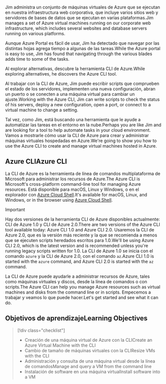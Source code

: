 <span data-ttu-id="ac9e9-101">Jim administra un conjunto de máquinas virtuales de Azure que se ejecutan en nuestra infraestructura web corporativa, que incluye varios sitios web y servidores de bases de datos que se ejecutan en varias plataformas.</span><span class="sxs-lookup"><span data-stu-id="ac9e9-101">Jim manages a set of Azure virtual machines running on our corporate web infrastructure, which includes several websites and database servers running on various platforms.</span></span> 

<span data-ttu-id="ac9e9-102">Aunque Azure Portal es fácil de usar, Jim ha detectado que navegar por las distintas hojas agrega tiempo a algunas de las tareas.</span><span class="sxs-lookup"><span data-stu-id="ac9e9-102">While the Azure portal is easy to use, Jim has found that navigating through the various blades adds time to some of the tasks.</span></span> 

<span data-ttu-id="ac9e9-103">Al explorar alternativas, descubre la herramienta CLI de Azure.</span><span class="sxs-lookup"><span data-stu-id="ac9e9-103">While exploring alternatives, he discovers the Azure CLI tool.</span></span>

<span data-ttu-id="ac9e9-104">Al trabajar con la CLI de Azure, Jim puede escribir scripts que comprueben el estado de los servidores, implementen una nueva configuración, abran un puerto o se conecten a una máquina virtual para cambiar un ajuste.</span><span class="sxs-lookup"><span data-stu-id="ac9e9-104">Working with the Azure CLI, Jim can write scripts to check the status of his servers, deploy a new configuration, open a port, or connect to a virtual machine to change a setting.</span></span>

<span data-ttu-id="ac9e9-105">Tal vez, como Jim, está buscando una herramienta que le ayude a automatizar las tareas en el entorno en la nube.</span><span class="sxs-lookup"><span data-stu-id="ac9e9-105">Perhaps you are like Jim and are looking for a tool to help automate tasks in your cloud environment.</span></span> <span data-ttu-id="ac9e9-106">Vamos a mostrarle cómo usar la CLI de Azure para crear y administrar máquinas virtuales hospedadas en Azure.</span><span class="sxs-lookup"><span data-stu-id="ac9e9-106">We're going to show you how to use the Azure CLI to create and manage virtual machines hosted in Azure.</span></span> 

## <a name="azure-cli"></a><span data-ttu-id="ac9e9-107">Azure CLI</span><span class="sxs-lookup"><span data-stu-id="ac9e9-107">Azure CLI</span></span>

<span data-ttu-id="ac9e9-108">La CLI de Azure es la herramienta de línea de comandos multiplataforma de Microsoft para administrar los recursos de Azure.</span><span class="sxs-lookup"><span data-stu-id="ac9e9-108">The Azure CLI is Microsoft's cross-platform command-line tool for managing Azure resources.</span></span> <span data-ttu-id="ac9e9-109">Está disponible para macOS, Linux y Windows, o en el explorador con [Azure Cloud Shell](https://docs.microsoft.com/azure/cloud-shell/overview).</span><span class="sxs-lookup"><span data-stu-id="ac9e9-109">It's available for macOS, Linux, and Windows, or in the browser using [Azure Cloud Shell](https://docs.microsoft.com/azure/cloud-shell/overview).</span></span>

> [!IMPORTANT]
> <span data-ttu-id="ac9e9-110">Hay dos versiones de la herramienta CLI de Azure disponibles actualmente: CLI de Azure 1.0 y CLI de Azure 2.0.</span><span class="sxs-lookup"><span data-stu-id="ac9e9-110">There are two versions of the Azure CLI tool available today: Azure CLI 1.0 and Azure CLI 2.0.</span></span> <span data-ttu-id="ac9e9-111">Usaremos la CLI de Azure 2.0, que es la versión más reciente y la que se recomienda a menos que se ejecuten scripts heredados escritos para 1.0.</span><span class="sxs-lookup"><span data-stu-id="ac9e9-111">We'll be using Azure CLI 2.0, which is the latest version and is recommended unless you're running legacy scripts written for 1.0.</span></span> <span data-ttu-id="ac9e9-112">La CLI de Azure 1.0 se inicia con el comando `azure` y la CLI de Azure 2.0, con el comando `az`.</span><span class="sxs-lookup"><span data-stu-id="ac9e9-112">Azure CLI 1.0 is started with the `azure` command, and Azure CLI 2.0 is started with the `az` command.</span></span> 

<span data-ttu-id="ac9e9-113">La CLI de Azure puede ayudarle a administrar recursos de Azure, tales como máquinas virtuales y discos, desde la línea de comandos o con scripts.</span><span class="sxs-lookup"><span data-stu-id="ac9e9-113">The Azure CLI can help you manage Azure resources such as virtual machines and disks from the command line or in scripts.</span></span> <span data-ttu-id="ac9e9-114">Empecemos a trabajar y veamos lo que puede hacer.</span><span class="sxs-lookup"><span data-stu-id="ac9e9-114">Let's get started and see what it can do.</span></span>

## <a name="learning-objectives"></a><span data-ttu-id="ac9e9-115">Objetivos de aprendizaje</span><span class="sxs-lookup"><span data-stu-id="ac9e9-115">Learning Objectives</span></span>
> [!div class="checklist"]
> * <span data-ttu-id="ac9e9-116">Creación de una máquina virtual de Azure con la CLI</span><span class="sxs-lookup"><span data-stu-id="ac9e9-116">Create an Azure Virtual Machine with the CLI</span></span>
> * <span data-ttu-id="ac9e9-117">Cambio de tamaño de máquinas virtuales con la CLI</span><span class="sxs-lookup"><span data-stu-id="ac9e9-117">Resize VMs with the CLI</span></span>
> * <span data-ttu-id="ac9e9-118">Administración y consulta de una máquina virtual desde la línea de comandos</span><span class="sxs-lookup"><span data-stu-id="ac9e9-118">Manage and query a VM from the command line</span></span>
> * <span data-ttu-id="ac9e9-119">Instalación de software en una máquina virtual</span><span class="sxs-lookup"><span data-stu-id="ac9e9-119">Install software into a VM</span></span>